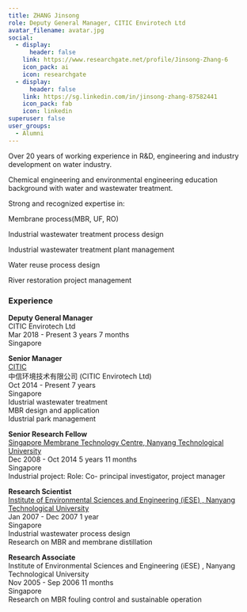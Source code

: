 ```yaml
---
title: ZHANG Jinsong
role: Deputy General Manager, CITIC Envirotech Ltd
avatar_filename: avatar.jpg
social:
  - display:
      header: false
    link: https://www.researchgate.net/profile/Jinsong-Zhang-6
    icon_pack: ai
    icon: researchgate
  - display:
      header: false
    link: https://sg.linkedin.com/in/jinsong-zhang-87582441
    icon_pack: fab
    icon: linkedin
superuser: false
user_groups:
  - Alumni
---
```

<!--StartFragment-->

Over 20 years of working experience in R&D, engineering and industry development on water industry.

Chemical engineering and environmental engineering education background with water and wastewater treatment.

Strong and recognized expertise in:

Membrane process(MBR, UF, RO)

Industrial wastewater treatment process design

Industrial wastewater treatment plant management

Water reuse process design

River restoration project management

### Experience

**Deputy General Manager**\
CITIC Envirotech Ltd\
Mar 2018 - Present 3 years 7 months\
Singapore

**Senior Manager**\
[CITIC](https://sg.linkedin.com/company/citic_2?trk=public_profile_experience-item_profile-section-card_subtitle-click)\
中信环境技术有限公司 (CITIC Envirotech Ltd)\
Oct 2014 - Present 7 years\
Singapore\
Idustrial wastewater treatment\
MBR design and application\
Idustrial park management

**Senior Research Fellow**\
[Singapore Membrane Technology Centre, Nanyang Technological University](https://sg.linkedin.com/company/ntusg?trk=public_profile_experience-item_profile-section-card_subtitle-click)\
Dec 2008 - Oct 2014 5 years 11 months\
Singapore\
Industrial project: Role: Co- principal investigator, project manager

**Research Scientist**\
[Institute of Environmental Sciences and Engineering (iESE) , Nanyang Technological University](https://sg.linkedin.com/company/ntusg?trk=public_profile_experience-item_profile-section-card_subtitle-click)\
Jan 2007 - Dec 2007 1 year\
Singapore\
Industrial wastewater process design\
Research on MBR and membrane distillation

**Research Associate**\
Institute of Environmental Sciences and Engineering (iESE) , Nanyang Technological University\
Nov 2005 - Sep 2006 11 months\
Singapore\
Research on MBR fouling control and sustainable operation

<!--EndFragment-->